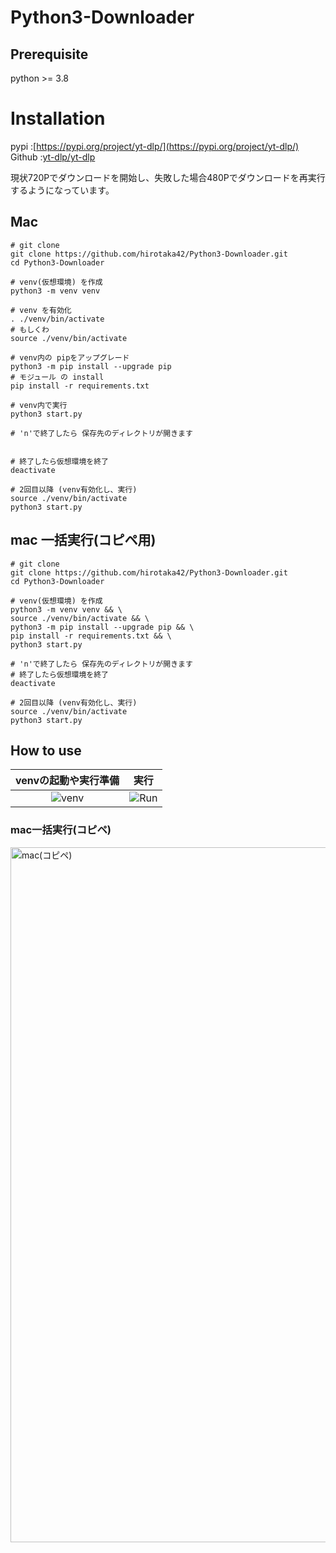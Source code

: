 # Python3-Downloader

## Prerequisite

python >= 3.8


# Installation

pypi :[https://pypi.org/project/yt-dlp/](https://pypi.org/project/yt-dlp/)
Github :[yt-dlp/yt-dlp](https://github.com/yt-dlp/yt-dlp)

現状720Pでダウンロードを開始し、失敗した場合480Pでダウンロードを再実行するようになっています。

## Mac

```
# git clone
git clone https://github.com/hirotaka42/Python3-Downloader.git
cd Python3-Downloader

# venv(仮想環境) を作成
python3 -m venv venv

# venv を有効化
. ./venv/bin/activate
# もしくわ
source ./venv/bin/activate

# venv内の pipをアップグレード
python3 -m pip install --upgrade pip
# モジュール の install 
pip install -r requirements.txt

# venv内で実行
python3 start.py

# 'n'で終了したら 保存先のディレクトリが開きます


# 終了したら仮想環境を終了
deactivate

# 2回目以降 (venv有効化し、実行)
source ./venv/bin/activate
python3 start.py

```

## mac 一括実行(コピペ用)
```
# git clone
git clone https://github.com/hirotaka42/Python3-Downloader.git
cd Python3-Downloader

# venv(仮想環境) を作成
python3 -m venv venv && \
source ./venv/bin/activate && \
python3 -m pip install --upgrade pip && \
pip install -r requirements.txt && \
python3 start.py

# 'n'で終了したら 保存先のディレクトリが開きます
# 終了したら仮想環境を終了
deactivate

# 2回目以降 (venv有効化し、実行)
source ./venv/bin/activate
python3 start.py
```

## How to use

venvの起動や実行準備 | 実行
:-------------------------:|:-------------------------:
![venv](https://user-images.githubusercontent.com/79750434/142763304-ecee34e8-4ff9-4124-b3d5-3bee74a890a2.png)| ![Run](https://user-images.githubusercontent.com/79750434/142763312-acf23996-489b-4e9e-bd63-fa3bd89e33cc.png)


### mac一括実行(コピペ)

<img width="1112" alt="mac(コピペ)" src="https://user-images.githubusercontent.com/79750434/142768674-96f12208-b344-4a3a-91d9-a236e6300767.png">
